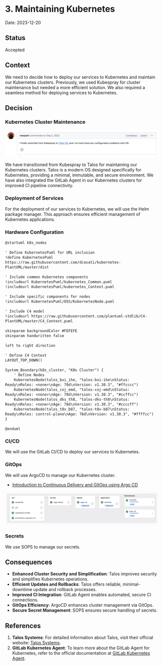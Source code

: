 # 3. Maintaining Kubernetes

Date: 2023-12-20

## Status

Accepted

## Context

We need to decide how to deploy our services to Kubernetes and maintain our Kubernetes clusters. 
Previously, we used Kubespray for cluster maintenance but needed a more efficient solution. 
We also required a seamless method for deploying services to Kubernetes.

## Decision

### Kubernetes Cluster Maintenance

![Talos](./proof/ADR-0003/talos.png)

We have transitioned from Kubespray to Talos for maintaining our Kubernetes clusters. 
Talos is a modern OS designed specifically for Kubernetes, providing a minimal, immutable, and secure environment. 
We have also integrated the GitLab Agent in our Kubernetes clusters for improved CI pipeline connectivity.

### Deployment of Services

For the deployment of our services to Kubernetes, we will use the Helm package manager. 
This approach ensures efficient management of Kubernetes applications.

### Hardware Configuration

```puml
@startuml k8s_nodes

' Define KubernetesPuml for URL inclusion
!define KubernetesPuml https://raw.githubusercontent.com/dcasati/kubernetes-PlantUML/master/dist

' Include common Kubernetes components
!includeurl KubernetesPuml/kubernetes_Common.puml
!includeurl KubernetesPuml/kubernetes_Context.puml

' Include specific components for nodes
!includeurl KubernetesPuml/OSS/KubernetesNode.puml

' Include C4 model
!includeurl https://raw.githubusercontent.com/plantuml-stdlib/C4-PlantUML/master/C4_Context.puml

skinparam backgroundColor #FEFEFE
skinparam handwritten false

left to right direction

' Define C4 Context
LAYOUT_TOP_DOWN()

System_Boundary(k8s_cluster, "K8s Cluster") {
    ' Define Nodes
    KubernetesNode(talos_bxi_ihe, "talos-bxi-ihe\nStatus: Ready\nRoles: <none>\nAge: 78d\nVersion: v1.30.3", "#ffcccc")
    KubernetesNode(talos_coj_emd, "talos-coj-emd\nStatus: Ready\nRoles: <none>\nAge: 78d\nVersion: v1.30.3", "#ccffcc")
    KubernetesNode(talos_dks_th8, "talos-dks-th8\nStatus: Ready\nRoles: <none>\nAge: 78d\nVersion: v1.30.3", "#ccccff")
    KubernetesNode(talos_t8v_b87, "talos-t8v-b87\nStatus: Ready\nRoles: control-plane\nAge: 78d\nVersion: v1.30.3", "#ffffcc")
}

@enduml
```

### CI/CD

We will use the GitLab CI/CD to deploy our services to Kubernetes.

### GitOps

We will use ArgoCD to manage our Kubernetes cluster.

- [Introduction to Continuous Delivery and GitOps using Argo CD](https://academy.akuity.io/courses/gitops-argocd-intro)

![argocd-install](./proof/ADR-0003/argocd-install.png)

### Secrets

We use SOPS to manage our secrets.

## Consequences

- **Enhanced Cluster Security and Simplification**: Talos improves security and simplifies Kubernetes operations.
- **Efficient Updates and Rollbacks**: Talos offers reliable, minimal-downtime update and rollback processes.
- **Improved CI Integration**: GitLab Agent enables automated, secure CI connections.
- **GitOps Efficiency**: ArgoCD enhances cluster management via GitOps.
- **Secure Secret Management**: SOPS ensures secure handling of secrets.

## References

1. **Talos Systems**: For detailed information about Talos, visit their official website: [Talos Systems](https://www.talos.dev/).
2. **GitLab Kubernetes Agent**: To learn more about the GitLab Agent for Kubernetes, refer to the official documentation at [GitLab Kubernetes Agent](https://docs.gitlab.com/ee/user/clusters/agent/).
